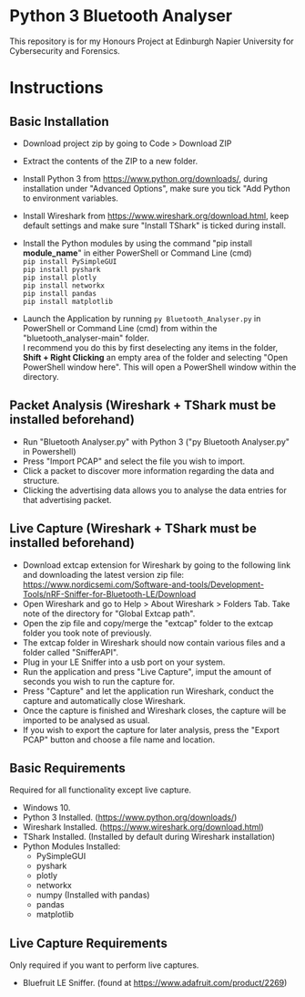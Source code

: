 # Python 3 Bluetooth Analyser

This repository is for my Honours Project at Edinburgh Napier University for Cybersecurity and Forensics.

# Instructions

## Basic Installation
- Download project zip by going to Code > Download ZIP
- Extract the contents of the ZIP to a new folder.
- Install Python 3 from https://www.python.org/downloads/, during installation under "Advanced Options", make sure you tick "Add Python to environment variables.
- Install Wireshark from https://www.wireshark.org/download.html, keep default settings and make sure "Install TShark" is ticked during install.
- Install the Python modules by using the command "pip install **module_name**" in either PowerShell or Command Line (cmd)
  <br>`pip install PySimpleGUI`
  <br>`pip install pyshark`
  <br>`pip install plotly`
  <br>`pip install networkx`
  <br>`pip install pandas`
  <br>`pip install matplotlib`

- Launch the Application by running `py Bluetooth_Analyser.py` in PowerShell or Command Line (cmd) from within the "bluetooth_analyser-main" folder.
<br>I recommend you do this by first deselecting any items in the folder, **Shift + Right Clicking** an empty area of the folder and selecting "Open PowerShell window here". This will open a PowerShell window within the directory.

## Packet Analysis (Wireshark + TShark must be installed beforehand)
- Run "Bluetooth Analyser.py" with Python 3 ("py Bluetooth Analyser.py" in Powershell)
- Press "Import PCAP" and select the file you wish to import.
- Click a packet to discover more information regarding the data and structure.
- Clicking the advertising data allows you to analyse the data entries for that advertising packet.

## Live Capture (Wireshark + TShark must be installed beforehand)
- Download extcap extension for Wireshark by going to the following link and downloading the latest version zip file: https://www.nordicsemi.com/Software-and-tools/Development-Tools/nRF-Sniffer-for-Bluetooth-LE/Download
- Open Wireshark and go to Help > About Wireshark > Folders Tab. Take note of the directory for "Global Extcap path".
- Open the zip file and copy/merge the "extcap" folder to the extcap folder you took note of previously.
- The extcap folder in Wireshark should now contain various files and a folder called "SnifferAPI".
- Plug in your LE Sniffer into a usb port on your system.
- Run the application and press "Live Capture", imput the amount of seconds you wish to run the capture for.
- Press "Capture" and let the application run Wireshark, conduct the capture and automatically close Wireshark.
- Once the capture is finished and Wireshark closes, the capture will be imported to be analysed as usual.
- If you wish to export the capture for later analysis, press the "Export PCAP" button and choose a file name and location.

## Basic Requirements
Required for all functionality except live capture.
- Windows 10.
- Python 3 Installed. (https://www.python.org/downloads/)
- Wireshark Installed. (https://www.wireshark.org/download.html)
- TShark Installed. (Installed by default during Wireshark installation)
- Python Modules Installed:
    - PySimpleGUI
    - pyshark
    - plotly
    - networkx
    - numpy (Installed with pandas)
    - pandas
    - matplotlib

## Live Capture Requirements
Only required if you want to perform live captures.
- Bluefruit LE Sniffer. (found at https://www.adafruit.com/product/2269)